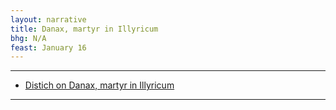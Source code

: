 ```yaml
---
layout: narrative
title: Danax, martyr in Illyricum
bhg: N/A
feast: January 16
---
```


---

- [Distich on Danax, martyr in Illyricum](https://cjkoepke1.github.io/greek-hagiography/texts/distichon-de-danacte)

---

